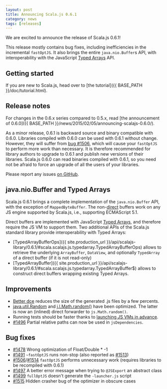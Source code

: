 ```yaml
---
layout: post
title: Announcing Scala.js 0.6.1
category: news
tags: [releases]
---
```



We are excited to announce the release of Scala.js 0.6.1!

This release mostly contains bug fixes, including inefficiencies in the incremental `fastOptJS`.
It also brings the entire `java.nio.Buffer`s API, with interoperability with the JavaScript [Typed Arrays](https://developer.mozilla.org/en-US/docs/Web/JavaScript/Reference/Global_Objects/TypedArray) API.
<!--more-->

## Getting started

If you are new to Scala.js, head over to
[the tutorial]({{ BASE_PATH }}/doc/tutorial.html).

## Release notes

For changes in the 0.6.x series compared to 0.5.x, read [the announcement of 0.6.0]({{ BASE_PATH }}/news/2015/02/05/announcing-scalajs-0.6.0/).

As a minor release, 0.6.1 is backward source and binary compatible with 0.6.0.
Libraries compiled with 0.6.0 can be used with 0.6.1 without change.
However, they will suffer from [bug #1506](https://github.com/scala-js/scala-js/issues/1506), which will cause your `fastOptJS` to perform more work than necessary.
It is therefore recommended for library authors to upgrade to 0.6.1 and publish new versions of their libraries.
Scala.js 0.6.0 can read binaries compiled with 0.6.1, so you need not be afraid to force an upgrade of all the users of your libraries.

Please report any issues [on GitHub](https://github.com/scala-js/scala-js/issues).

## java.nio.Buffer and Typed Arrays

Scala.js 0.6.1 brings a complete implementation of the `java.nio.Buffer` API, with the exception of `MappedByteBuffer`.
The non-[direct](http://docs.oracle.com/javase/7/docs/api/java/nio/ByteBuffer.html#direct) buffers work on any JS engine supported by Scala.js, i.e., supporting ECMAScript 5.1.

Direct buffers are implemented with JavaScript [Typed Arrays](https://developer.mozilla.org/en-US/docs/Web/JavaScript/Reference/Global_Objects/TypedArray), and therefore require the JS VM to support them.
Two additional APIs of the Scala.js standard library provide interoperability with Typed Arrays:

* [TypedArrayBufferOps]({{ site.production_url }}/api/scalajs-library/0.6.1/#scala.scalajs.js.typedarray.TypedArrayBufferOps) allows to retrieve the underlying `ArrayBuffer`, `DataView`, and optionally `TypedArray` of a direct buffer (if it is not read-only)
* [TypedArrayBuffer]({{ site.production_url }}/api/scalajs-library/0.6.1/#scala.scalajs.js.typedarray.TypedArrayBuffer$) allows to construct direct buffers wrapping existing Typed Arrays.

## Improvements

* [Better dce](https://github.com/scala-js/scala-js/pull/1488) reduces the size of the generated .js files by a few percents.
* [java.util.Random](https://github.com/scala-js/scala-js/pull/1508) and [j.l.Math.random()](https://github.com/scala-js/scala-js/pull/1511) have been optimized. The latter is now an (inlined) direct forwarder to `js.Math.random()`.
* Running tests should be faster thanks to [launching JS VMs in advance](https://github.com/scala-js/scala-js/issues/1299).
* [#1496](https://github.com/scala-js/scala-js/issues/1496) Partial relative paths can now be used in `jsDependencies`.

## Bug fixes

* [#1478](https://github.com/scala-js/scala-js/issues/1478) Wrong optimization of Float/Double * -1
* [#1491](https://github.com/scala-js/scala-js/issues/1491) `~fastOptJS` runs non-stop (also reported as [#1513](https://github.com/scala-js/scala-js/issues/1513))
* [#1506](https://github.com/scala-js/scala-js/issues/1506)/[#1514](https://github.com/scala-js/scala-js/issues/1514) `fastOptJS` performs unnecessary work (requires libraries to be recompiled with 0.6.1)
* [#1497](https://github.com/scala-js/scala-js/issues/1497) A better error message when trying to `@JSExport` an abstract class
* [#1499](https://github.com/scala-js/scala-js/issues/1499) `fullOptJS` doesn't generate the `-launcher.js` script
* [#1515](https://github.com/scala-js/scala-js/issues/1515) Hidden crasher bug of the optimizer in obscure cases
